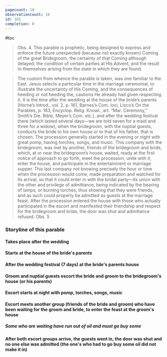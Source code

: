 ```yaml
---
pagecount: 10
observationcount: 16
id: 181
completion: 0
---
```

#toc

>Obs. 4. This parable is prophetic, being designed to express and enforce the future unexpected (because not exactly known) Coming of the great Bridegroom, the certainty of that Coming although delayed, the condition of certain parties at His Advent, and the result to themselves arising from the state in which they are found.

>The custom from whence the parable is taken, was one familiar to the East. Jesus selects a particular time in the marriage ceremonial, to illustrate the uncertainty of His Coming, and the consequences of heeding or not heeding the, cautions He already had given respecting it. It is the time after the wedding at the house of the bride’s parents (Horne’s Introd., vol. 2, p. 161, Barnes’s Com. loci, Lisco’s On the Parables, p. 183, Encyclop. Relig. Knowl., art. “Mar. Ceremony,” Smith’s Die. Bible, Meyer’s Com. etc.), and after the wedding festival there (which lasted several days—we are told seven for a maid and three for a widow), when the bridegroom, with the nuptial guests, conducts the bride to his own house or to that of his father, that is chosen. The procession generally started in the evening or night with great pomp, having torches, songs, and music. This company with the bridegroom, was met by another, friends of the bridegroom and bride, which, at or near the bridegroom’s house, waited, ready at the first notice of approach to go forth, meet the procession, unite with it, enter the house, and participate in the entertainment or marriage supper. This last company not knowing precisely the hour or time when the procession would come, made preparation and watched for its arrival, so that it could enter in with the bridal party—its union with the other and privilege of admittance, being indicated by the bearing of lamps, or burning torches, thus showing that they were friends, and as such could properly be admitted as guests at the marriage feast. After the procession entered the house with those who actually participated in the escort and manifested their friendship and respect for the bridegroom and bride, the door was shut and admittance refused.
>Obs. 5

### Storyline of this parable
#### Takes place after the wedding
#### Starts at the house of the bride's parents
#### After the wedding festival (7 days) at the bride's parents house
#### Groom and nuptial guests escort the bride and groom to the bridegroom's house (or his parents)
#### Escort starts at night with pomp, torches, songs, music
#### Escort meets another group (friends of the bride and groom) who have been waiting for the groom and bride, to enter the feast at the groom's house
##### Some who are waiting have run out of oil and must go buy some
#### After both escort groups arrive, the guests went in, the door was shut and no one else was admitted (the one's who had to go buy some oil did not make it in)


